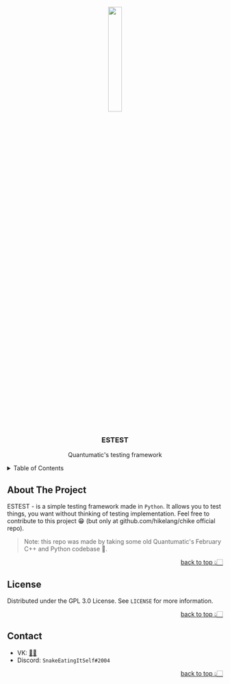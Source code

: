 <div id="top"></div>
<br />
<div align="center">
  <img width="25%" src="../../icon_testing.svg"></img>

  <h3 align="center">ESTEST</h3>

  <p align="center">
    Quantumatic's testing framework
  </p>
</div>

<!-- TABLE OF CONTENTS -->
<details>
  <summary>Table of Contents</summary>
  <ol>
    <li><a href="#about-the-project">About The Project</a></li>
    <li><a href="#license">License</a></li>
    <li><a href="#contact">Contact</a></li>
  </ol>
</details>

<!-- ABOUT THE PROJECT -->

## About The Project

ESTEST - is a simple testing framework made in `Python`. It allows you to test things, you want without thinking of testing implementation. Feel free to contribute to this project 😁 (but only at github.com/hikelang/chike official repo).

> Note: this repo was made by taking some old Quantumatic's February C++ and Python codebase 🙂.

<p align="right"><a href="#top">back to top 👆🏻</a></p>

<!-- LICENSE -->

## License

Distributed under the GPL 3.0 License. See `LICENSE` for more information.

<p align="right"><a href="#top">back to top 👆🏻</a></p>

<!-- CONTACT -->

## Contact

- VK: [👐🏾](https://vk.com/ne_pinguy_pzh)
- Discord: `SnakeEatingItSelf#2004`

<p align="right"><a href="#top">back to top 👆🏻</a></p>
